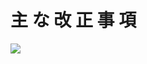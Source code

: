 # 主 な 改 正 事 項

![](https://www.nta.go.jp/tmp/e0dffc1d-5f60-498a-a933-b27044fe82aa/images/1ed856bfc37586d5a9bec76a803ff9edcfc857095d48149fe217af8ab6dfed15.jpg)